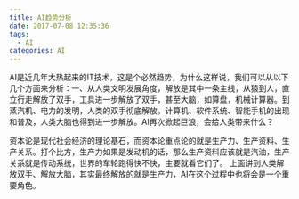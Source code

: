 ```yaml
---
title: AI趋势分析
date: 2017-07-08 12:35:36
tags: 
  - AI
categories: AI
---
```

AI是近几年大热起来的IT技术，这是个必然趋势，为什么这样说，我们可以从以下几个方面来分析：一、从人类文明发展角度，解放是其中一条主线，从猿到人，直立行走解放了双手，工具进一步解放了双手，甚至大脑，如算盘，机械计算器。到蒸汽机、电力的发明，人类的双手彻底解放。计算机、软件系统、智能手机的出现和普及，人类大脑也得到进一步解放。AI再次掀起巨浪，会给人类带来什么？

资本论是现代社会经济的理论基石，而资本论重点论的就是生产力、生产资料、生产关系。打个比方，生产力如果是发动机的话，那么生产资料应该就是汽油，生产关系就是传动系统，世界的车轮跑得快不快，主要就看它们了。
上面讲到人类解放双手、解放大脑，其实最终解放的就是生产力，AI在这个过程中也将会是一个重要角色。